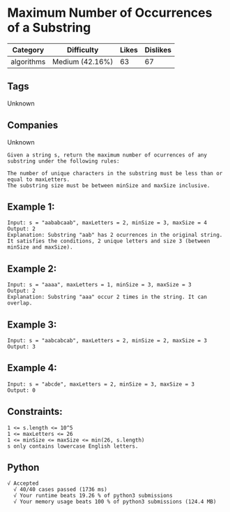 # Maximum Number of Occurrences of a Substring
|Category|Difficulty|Likes|Dislikes|
|-|-|-|-|
|algorithms|Medium (42.16%)|63|67|

## Tags
Unknown

## Companies
Unknown

```
Given a string s, return the maximum number of ocurrences of any substring under the following rules:

The number of unique characters in the substring must be less than or equal to maxLetters.
The substring size must be between minSize and maxSize inclusive.
```

## Example 1:
```
Input: s = "aababcaab", maxLetters = 2, minSize = 3, maxSize = 4
Output: 2
Explanation: Substring "aab" has 2 ocurrences in the original string.
It satisfies the conditions, 2 unique letters and size 3 (between minSize and maxSize).
```
## Example 2:
```
Input: s = "aaaa", maxLetters = 1, minSize = 3, maxSize = 3
Output: 2
Explanation: Substring "aaa" occur 2 times in the string. It can overlap.
```
## Example 3:
```
Input: s = "aabcabcab", maxLetters = 2, minSize = 2, maxSize = 3
Output: 3
```
## Example 4:
```
Input: s = "abcde", maxLetters = 2, minSize = 3, maxSize = 3
Output: 0
```

## Constraints:
```
1 <= s.length <= 10^5
1 <= maxLetters <= 26
1 <= minSize <= maxSize <= min(26, s.length)
s only contains lowercase English letters.
```

## Python
```
√ Accepted
  √ 40/40 cases passed (1736 ms)
  √ Your runtime beats 19.26 % of python3 submissions
  √ Your memory usage beats 100 % of python3 submissions (124.4 MB)
```
